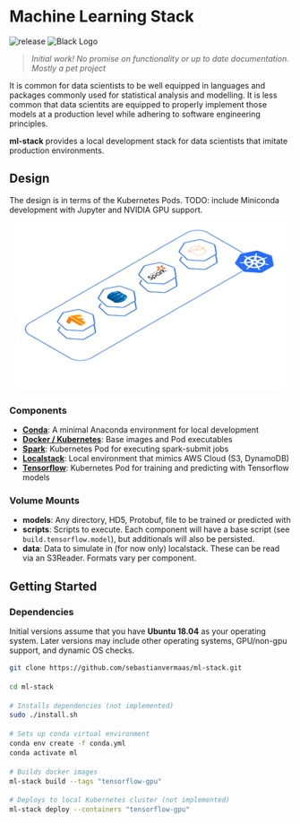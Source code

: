 # Machine Learning Stack
![release](https://img.shields.io/badge/release-v0.0.1-blue)
![Black Logo](https://img.shields.io/badge/code%20style-black-000000.svg)
> *Initial work! No promise on functionality or up to date documentation. Mostly a pet project*

It is common for data scientists to be well equipped in languages and packages commonly used for statistical analysis and modelling. It is less common that data scientits are equipped to properly implement those models at a production level while adhering to software engineering principles.

**ml-stack** provides a local development stack for data scientists that imitate production environments.


## Design
The design is in terms of the Kubernetes Pods. TODO: include Miniconda development with Jupyter and NVIDIA GPU support.

<p align="center">
    <img src='docs/design.png' height=300>
</p>


### Components
- [**Conda**](#conda): A minimal Anaconda environment for local development
- [**Docker / Kubernetes**](#kubernetes): Base images and Pod executables
- [**Spark**](#spark): Kubernetes Pod for executing spark-submit jobs
- [**Localstack**](#localstack): Local environment that mimics AWS Cloud (S3, DynamoDB)
- [**Tensorflow**](#tensorflow): Kubernetes Pod for training and predicting with Tensorflow models

### Volume Mounts
- **models**: Any directory, HD5, Protobuf, file to be trained or predicted with
- **scripts**: Scripts to execute. Each component will have a base script (see `build.tensorflow.model`), but additionals will also be persisted.
- **data**: Data to simulate in (for now only) localstack. These can be read via an S3Reader. Formats vary per component.


## Getting Started

### Dependencies
Initial versions assume that you have **Ubuntu 18.04** as your operating system. Later versions may include other operating systems, GPU/non-gpu support, and dynamic OS checks.


```bash
git clone https://github.com/sebastianvermaas/ml-stack.git

cd ml-stack

# Installs dependencies (not implemented)
sudo ./install.sh

# Sets up conda virtual environment
conda env create -f conda.yml
conda activate ml

# Builds docker images
ml-stack build --tags "tensorflow-gpu"

# Deploys to local Kubernetes cluster (not implemented)
ml-stack deploy --containers "tensorflow-gpu"

```
